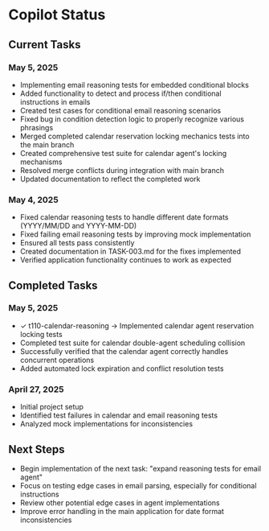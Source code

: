 # Copilot Status

## Current Tasks

### May 5, 2025
- Implementing email reasoning tests for embedded conditional blocks
- Added functionality to detect and process if/then conditional instructions in emails
- Created test cases for conditional email reasoning scenarios
- Fixed bug in condition detection logic to properly recognize various phrasings
- Merged completed calendar reservation locking mechanics tests into the main branch
- Created comprehensive test suite for calendar agent's locking mechanisms
- Resolved merge conflicts during integration with main branch
- Updated documentation to reflect the completed work

### May 4, 2025
- Fixed calendar reasoning tests to handle different date formats (YYYY/MM/DD and YYYY-MM-DD)
- Fixed failing email reasoning tests by improving mock implementation
- Ensured all tests pass consistently
- Created documentation in TASK-003.md for the fixes implemented
- Verified application functionality continues to work as expected

## Completed Tasks

### May 5, 2025
- ✓ t110-calendar-reasoning → Implemented calendar agent reservation locking tests
- Completed test suite for calendar double-agent scheduling collision
- Successfully verified that the calendar agent correctly handles concurrent operations
- Added automated lock expiration and conflict resolution tests

### April 27, 2025
- Initial project setup
- Identified test failures in calendar and email reasoning tests
- Analyzed mock implementations for inconsistencies

## Next Steps
- Begin implementation of the next task: "expand reasoning tests for email agent"
- Focus on testing edge cases in email parsing, especially for conditional instructions
- Review other potential edge cases in agent implementations
- Improve error handling in the main application for date format inconsistencies
